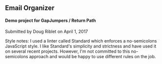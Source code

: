 ## Email Organizer

#### Demo project for GapJumpers / Return Path

Submitted by Doug Riblet on April 1, 2017

Style notes: I used a linter called Standard which enforces a no-semicolons JavaScript style. I like Standard's simplicity and strictness and have used it on several recent projects. However, I'm not committed to this no-semicolons approach and would be happy to use different rules on the job.

